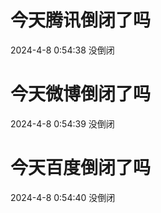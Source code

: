 # 今天腾讯倒闭了吗

2024-4-8 0:54:38 没倒闭

# 今天微博倒闭了吗

2024-4-8 0:54:39 没倒闭

# 今天百度倒闭了吗

2024-4-8 0:54:40 没倒闭

